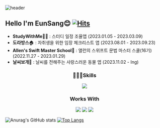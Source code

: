 ![header](https://capsule-render.vercel.app/api?type=waving&color=auto&height=300&section=header&text=Welcome!&fontSize=70&fontColor=F5F5F5)

## Hello I'm EunSang😊 [![Hits](https://hits.seeyoufarm.com/api/count/incr/badge.svg?url=https%3A%2F%2Fgithub.com%2Fkes3035%2Fhit-counter&count_bg=%23142684&title_bg=%23555555&icon=&icon_color=%23460ED7&title=hits&edge_flat=false)](https://hits.seeyoufarm.com)

- **StudyWithMe**👊🏼 : 스터디 일정 조율앱 (2023.01.05 - 2023.03.09)
- **도라방스**🏠 : 자취생을 위한 임장 체크리스트 앱 (2023.08.01 - 2023.09.23)
- **Allen's Swift Master School**🏫 : 앨런의 스위프트 문법 마스터 스쿨(16기) (2022.11.27 - 2023.01.29)
- **날씨보개🐶** : 날씨를 전해주는 사랑스러운 동물 앱 (2023.11.02 - Ing)
  

<div align="center">

### 🧑🏻‍💻Skills
<img src="https://img.shields.io/badge/Swift-F05138?/style=for-the-badge&logo=Swift&logoColor=white">

### Works With
<img src="https://img.shields.io/badge/Slack-4A154B?/style=for-the-badge&logo=Slack&logoColor=white"> <img src="https://img.shields.io/badge/Git-F05032?/style=for-the-badge&logo=Git&logoColor=white"> <img src="https://img.shields.io/badge/GitHub-181717?/style=for-the-badge&logo=GitHub&logoColor=white">
</div>



<!--
**kes3035/kes3035** is a ✨ _special_ ✨ repository because its `README.md` (this file) appears on your GitHub profile.

Here are some ideas to get you started:

- 🔭 I’m currently working on ...
- 🌱 I’m currently learning ...
- 👯 I’m looking to collaborate on ...
- 🤔 I’m looking for help with ...
- 💬 Ask me about ...
- 📫 How to reach me: ...
- 😄 Pronouns: ...
- ⚡ Fun fact: ...
-->
![Anurag's GitHub stats](https://github-readme-stats.vercel.app/api?username=kes3035&show_icons=true&theme=radical)  [![Top Langs](https://github-readme-stats.vercel.app/api/top-langs/?username=kes3035)](https://github.com/anuraghazra/github-readme-stats)
